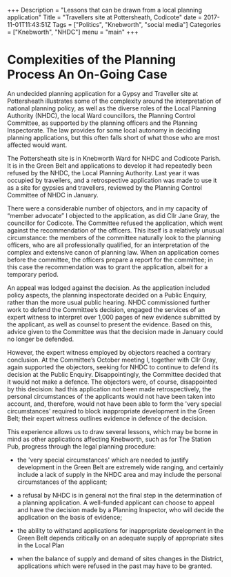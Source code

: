 +++
Description = "Lessons that can be drawn from a local planning application"
Title = "Travellers site at Pottersheath, Codicote"
date = 2017-11-01T11:43:51Z 
Tags = ["Politics", "Knebworth", "social media"]
Categories = ["Knebworth", "NHDC"]
menu = "main"
+++



# Complexities of the Planning Process  An On-Going Case

An undecided planning application for a Gypsy and Traveller site at
Pottersheath illustrates some of the complexity around the
interpretation of national planning policy, as well as the diverse roles
of the Local Planning Authority (NHDC), the local Ward councillors, the
Planning Control Committee, as supported by the planning officers and
the Planning Inspectorate. The law provides for some local autonomy in
deciding planning applications, but this often falls short of what those
who are most affected would want.

The Pottersheath site is in Knebworth Ward for NHDC and Codicote Parish.
It is in the Green Belt and applications to develop it had repeatedly
been refused by the NHDC, the Local Planning Authority. Last year it was
occupied by travellers, and a retrospective application was made to use
it as a site for gypsies and travellers, reviewed by the Planning
Control Committee of NHDC in January.

There were a considerable number of objectors, and in my capacity of
“member advocate” I objected to the application, as did Cllr Jane Gray,
the councillor for Codicote. The Committee refused the application,
which went against the recommendation of the officers. This itself is a
relatively unusual circumstance: the members of the committee naturally
look to the planning officers, who are all professionally qualified, for
an interpretation of the complex and extensive canon of planning law.
When an application comes before the committee, the officers prepare a
report for the committee; in this case the recommendation was to grant
the application, albeit for a temporary period.

An appeal was lodged against the decision. As the application included
policy aspects, the planning inspectorate decided on a Public Enquiry,
rather than the more usual public hearing. NHDC commissioned further
work to defend the Committee’s decision, engaged the services of an
expert witness to interpret over 1,000 pages of new evidence submitted
by the applicant, as well as counsel to present the evidence. Based on
this, advice given to the Committee was that the decision made in
January could no longer be defended.

However, the expert witness employed by objectors reached a contrary
conclusion. At the Committee’s October meeting I, together with Cllr
Gray, again supported the objectors, seeking for NHDC to continue to
defend its decision at the Public Enquiry. Disappointingly, the
Committee decided that it would not make a defence. The objectors were,
of course, disappointed by this decision: had this application not been
made retrospectively, the personal circumstances of the applicants would
not have been taken into account, and, therefore, would not have been
able to form the 'very special circumstances' required to block
inappropriate development in the Green Belt; their expert witness
outlines evidence in defence of the decision.

This experience allows us to draw several lessons, which may be borne in
mind as other applications affecting Knebworth, such as for The Station
Pub, progress through the legal planning procedure:

-   the 'very special circumstances' which are needed to justify
    development in the Green Belt are extremely wide ranging, and
    certainly include a lack of supply in the NHDC area and may include
    the personal circumstances of the applicant;

-   a refusal by NHDC is in general not the final step in the
    determination of a planning application. A well-funded applicant can
    choose to appeal and have the decision made by a Planning Inspector,
    who will decide the application on the basis of evidence;

-   the ability to withstand applications for inappropriate development
    in the Green Belt depends critically on an adequate supply of
    appropriate sites in the Local Plan

-   when the balance of supply and demand of sites changes in the
    District, applications which were refused in the past may have to
    be granted.


